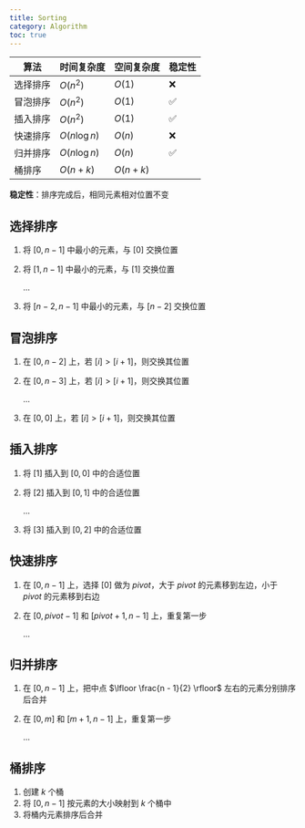 ```yaml
---
title: Sorting
category: Algorithm
toc: true
---
```


| 算法     | 时间复杂度    | 空间复杂度 | 稳定性 |
| -------- | ------------- | ---------- | ------ |
| 选择排序 | $O(n^2)$      | $O(1)$     | ❌     |
| 冒泡排序 | $O(n^2)$      | $O(1)$     | ✅     |
| 插入排序 | $O(n^2)$      | $O(1)$     | ✅     |
| 快速排序 | $O(n \log n)$ | $O(n)$     | ❌     |
| 归并排序 | $O(n \log n)$ | $O(n)$     | ✅     |
| 桶排序   | $O(n + k)$    | $O(n + k)$ |        |

**稳定性**：排序完成后，相同元素相对位置不变

## 选择排序

1. 将 $[0, n - 1]$ 中最小的元素，与 $[0]$ 交换位置
2. 将 $[1, n - 1]$ 中最小的元素，与 $[1]$ 交换位置

   ...

3. 将 $[n - 2, n - 1]$ 中最小的元素，与 $[n - 2]$ 交换位置

## 冒泡排序

1. 在 $[0, n - 2]$ 上，若 $[i] > [i + 1]$，则交换其位置
2. 在 $[0, n - 3]$ 上，若 $[i] > [i + 1]$，则交换其位置

   ...

3. 在 $[0, 0]$ 上，若 $[i] > [i + 1]$，则交换其位置

## 插入排序

1. 将 $[1]$ 插入到 $[0, 0]$ 中的合适位置
2. 将 $[2]$ 插入到 $[0, 1]$ 中的合适位置

   ...

3. 将 $[3]$ 插入到 $[0, 2]$ 中的合适位置

## 快速排序

1. 在 $[0, n - 1]$ 上，选择 $[0]$ 做为 $pivot$，大于 $pivot$ 的元素移到左边，小于 $pivot$ 的元素移到右边
2. 在 $[0, pivot - 1]$ 和 $[pivot + 1, n - 1]$ 上，重复第一步

   ...

## 归并排序

1. 在 $[0, n - 1]$ 上，把中点 $\lfloor \frac{n - 1}{2} \rfloor$ 左右的元素分别排序后合并
2. 在 $[0, m]$ 和 $[m + 1, n - 1]$ 上，重复第一步

   ...

## 桶排序

1. 创建 $k$ 个桶
2. 将 $[0, n - 1]$ 按元素的大小映射到 $k$ 个桶中
3. 将桶内元素排序后合并

